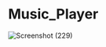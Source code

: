 # Music_Player

![Screenshot (229)](https://github.com/Navaneethadapa/Music_Player/assets/84430609/ecffe27b-56be-4c72-b2c3-8ca2aa852e96)
